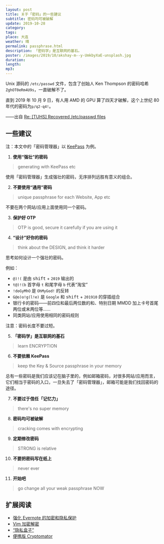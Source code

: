 ```yaml
---
layout: post
title: 关于「密码」的一些建议
subtitle: 密码均可被破解
update: 2019-10-28
category: 
tags: 
place: 大连
weather: 晴
permalink: passphrase.html
description: 「密码学」是互联网的基石。
poster: /images/2019/10/akshay-m--y-UmkbyXaE-unsplash.jpg
duration: 
length: 
mp3: 
---
```


Unix 源码的 `/etc/passwd` 文件，包含了创始人 Ken Thompson 的密码哈希 `ZghOT0eRm4U9s`，一直破解不了。

直到 2019 年 10 月 9 日，有人用 AMD 的 GPU  算了四天才破解，这个上世纪 80 年代的密码为`p/q2-q4!`。

——出自 [Re: [TUHS] Recovered /etc/passwd files](https://inbox.vuxu.org/tuhs/CACCFpdx_6oeyNkgH_5jgfxbxWbZ6VtOXQNKOsonHPF2=747ZOw@mail.gmail.com/)

## 一些建议

注：本文中的「密码管理器」以 [KeePass](https://cn.apkjam.com/keepass.html) 为例。

001) **使用“强壮”的密码**

> generating with KeePass etc

使用「密码管理器」生成强壮的密码，无序排列远胜有意义的组合。

002) **不要使用“通用”密码**

> unique passphrase for each Website, App etc

不要在两个网站/应用上面使用同一个密码。

003) **保护好 OTP**

> OTP is good, secure it carefully if you are using it

004) **“设计”好你的密码**

> think about the DESIGN, and think it harder

思考如何设计一个强壮的密码。

例如：

- `@)!(` 是由 <kbd>shift</kbd> + `2019` 输出的
- `t@)!(b` 首字母 `t` 和尾字母 `b` 代表“淘宝”
- `!doGyMhO` 是 `OhMyGod!` 的反转
- `G@o)o!g(l!e)` 是 `Google` 和 <kbd>shift</kbd> + `201910` 的穿插组合
- 银行卡的密码——前四位和最后两位数的和、特别日期 MMDD 加上卡号首尾两位或末两位等……
- 同类网站/应用使用相同的密码规则

注意：密码长度不要过短。

005) **「密码学」是互联网的基石**

> learn ENCRYPTION

006) **不要依赖 KeePass**

> keep the Key & Source passphrase in your memory

总有一些密码是我们应该记在脑子里的，例如邮箱密码，对很多网站/应用而言，它们相当于密码的入口，一旦失去了「密码管理器」，邮箱可能是我们找回密码的途径。

007) **不要过于信任「记忆力」**

> there's no super memory

008) **密码均可被破解**

> cracking comes with encrypting

009) **定期修改密码**

> STRONG is relative

010) **不要把密码写在纸上**

> never ever

011) **开始吧**

> go change all your weak passphrase NOW

## 扩展阅读

- [强化 Evernote 的加密和隐私保护](https://jsntn.com/secure-evernote.html)
- [Vim 加密解密](https://jsntn.com/go/vim.html)
- [“隐私盒子”](/secure-portable.html)
- [便携版 Cryptomator](https://jsntn.com/software/portable-cryptomator.html)
